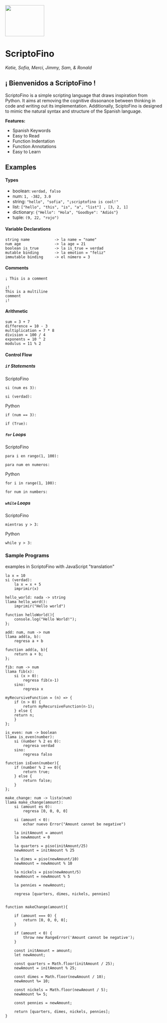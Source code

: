 <img src="https://raw.githubusercontent.com/samsavv/Scriptofino/master/docs/final-scriptofino-logo.png" width=125 height=100>

# ScriptoFino

*Katie, Sofia, Merci, Jimmy, Sam, & Ronald*

## ¡ Bienvenidos a ScriptoFino !

ScriptoFino is a simple scripting language that draws inspiration from Python. It aims at removing the cognitive dissonance between thinking in code and writing out its implementation. Additionally, SciptoFino is designed to mimic the natural syntax and structure of the Spanish language. 

**Features:**
- Spanish Keywords
- Easy to Read
- Function Indentation
- Function Annotations
- Easy to Learn 

## Examples

#### Types
* boolean: ```verdad, falso```
* num: ```1, -382, 3.0```
* string: ```"hello", "sofia", "¡scriptofino is cool!"```
* list: ```["hello", "this", "is", "a", "list"] , [3, 2, 1]```
* dictionary: ```{"Hello": "Hola", "Goodbye": "Adiós"}```
* tuple: ```(9, 22, "rojo")```

#### Variable Declarations
```
string name           -> la name = "name"
num age               -> la age = 21
boolean is_true       -> la is_true = verdad
mutable binding       -> la emotion = "feliz"
immutable binding     -> el número = 3
```

#### Comments
```
¡ This is a comment

¡! 
This is a multiline 
comment 
¡!
```

#### Arithmetic
```
sum = 3 + 7
difference = 10 - 3
multiplication = 7 * 8
division = 100 / 4
exponents = 10 ^ 2
modulus = 11 % 2
```

#### Control Flow

##### `if` Statements
ScriptoFino
```
si (num es 3):

si (verdad):
```
Python
```
if (num == 3):

if (True):
```

##### `for` Loops 
ScriptoFino
```
para i en rango(1, 100):

para num en numeros:
```
Python
```
for i in range(1, 100):

for num in numbers:
```

##### `while` Loops
ScriptoFino
```
mientras y > 3:
```
Python
```
while y > 3:
```

### Sample Programs
examples in ScriptoFino with JavaScript "translation"
```
la x = 10
si (verdad):
    la x = x + 5
    imprimir(x)
```
```
hello_world: nada -> string
llama hello_word():
    imprimir("Hello world")

function helloWorld(){
    console.log("Hello World!");
};
```

```
add: num, num -> num
llama add(a, b):
    regresa a + b

function add(a, b){
    return a + b;
};
```

```
fib: num -> num
llama fib(x):
    si (x > 0):
        regresa fib(x-1)
    sino: 
        regresa x

myRecursiveFunction = (n) => {
    if (n > 0) {
        return myRecursiveFunction(n-1);
    } else {
	return n;
    }
};  
```

```
is_even: num -> boolean
llama is_even(number):
    si (number % 2 es 0):
        regresa verdad
    sino:
        regresa falso

function isEven(number){
    if (number % 2 == 0){
        return true;
    } else {
        return false;
    }
};
```

```
make_change: num -> lista(num)
llama make_change(amount):
    si (amount es 0):
        regresa [0, 0, 0, 0]
    
    si (amount < 0):
        echar nuevo Error("Amount cannot be negative")

    la initAmount = amount
    la newAmount = 0

    la quarters = piso(initAmount/25)
    newAmount = initAmount % 25

    la dimes = piso(newAmount/10)
    newAmount = newAmount % 10

    la nickels = piso(newAmount/5)
    newAmount = newAmount % 5

    la pennies = newAmount;

    regresa [quarters, dimes, nickels, pennies]


function makeChange(amount){
    
    if (amount === 0) {
        return [0, 0, 0, 0];
    }

    if (amount < 0) {
        throw new RangeError('Amount cannot be negative');
    }

    const initAmount = amount;
    let newAmount;

    const quarters = Math.floor(initAmount / 25);
    newAmount = initAmount % 25;

    const dimes = Math.floor(newAmount / 10);
    newAmount %= 10;

    const nickels = Math.floor(newAmount / 5);
    newAmount %= 5;

    const pennies = newAmount;

    return [quarters, dimes, nickels, pennies];
}
```

